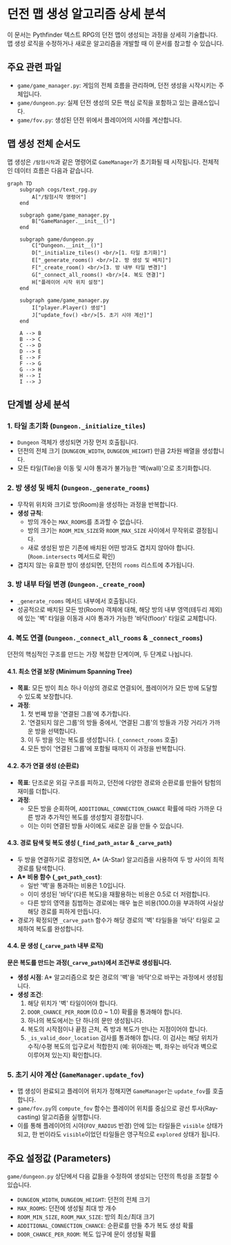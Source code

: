 # 던전 맵 생성 알고리즘 상세 분석

이 문서는 Pythfinder 텍스트 RPG의 던전 맵이 생성되는 과정을 상세히 기술합니다. 맵 생성 로직을 수정하거나 새로운 알고리즘을 개발할 때 이 문서를 참고할 수 있습니다.

## 주요 관련 파일

*   `game/game_manager.py`: 게임의 전체 흐름을 관리하며, 던전 생성을 시작시키는 주체입니다.
*   `game/dungeon.py`: 실제 던전 생성의 모든 핵심 로직을 포함하고 있는 클래스입니다.
*   `game/fov.py`: 생성된 던전 위에서 플레이어의 시야를 계산합니다.

## 맵 생성 전체 순서도

맵 생성은 `/탐험시작`과 같은 명령어로 `GameManager`가 초기화될 때 시작됩니다. 전체적인 데이터 흐름은 다음과 같습니다.

```mermaid
graph TD
    subgraph cogs/text_rpg.py
        A["/탐험시작 명령어"]
    end

    subgraph game/game_manager.py
        B["GameManager.__init__()"]
    end

    subgraph game/dungeon.py
        C["Dungeon.__init__()"]
        D["_initialize_tiles() <br/>[1. 타일 초기화]"]
        E["_generate_rooms() <br/>[2. 방 생성 및 배치]"]
        F["_create_room() <br/>[3. 방 내부 타일 변경]"]
        G["_connect_all_rooms() <br/>[4. 복도 연결]"]
        H["플레이어 시작 위치 설정"]
    end

    subgraph game/game_manager.py
        I["player.Player() 생성"]
        J["update_fov() <br/>[5. 초기 시야 계산]"]
    end
    
    A --> B
    B --> C
    C --> D
    D --> E
    E --> F
    F --> G
    G --> H
    H --> I
    I --> J
```

## 단계별 상세 분석

### 1. 타일 초기화 (`Dungeon._initialize_tiles`)

*   `Dungeon` 객체가 생성되면 가장 먼저 호출됩니다.
*   던전의 전체 크기 (`DUNGEON_WIDTH`, `DUNGEON_HEIGHT`) 만큼 2차원 배열을 생성합니다.
*   모든 타일(Tile)을 이동 및 시야 통과가 불가능한 '벽(wall)'으로 초기화합니다.

### 2. 방 생성 및 배치 (`Dungeon._generate_rooms`)

*   무작위 위치와 크기로 방(Room)을 생성하는 과정을 반복합니다.
*   **생성 규칙**:
    *   방의 개수는 `MAX_ROOMS`를 초과할 수 없습니다.
    *   방의 크기는 `ROOM_MIN_SIZE`와 `ROOM_MAX_SIZE` 사이에서 무작위로 결정됩니다.
    *   새로 생성된 방은 기존에 배치된 어떤 방과도 겹치지 않아야 합니다. (`Room.intersects` 메서드로 확인)
*   겹치지 않는 유효한 방이 생성되면, 던전의 `rooms` 리스트에 추가됩니다.

### 3. 방 내부 타일 변경 (`Dungeon._create_room`)

*   `_generate_rooms` 메서드 내부에서 호출됩니다.
*   성공적으로 배치된 모든 방(Room) 객체에 대해, 해당 방의 내부 영역(테두리 제외)에 있는 '벽' 타일을 이동과 시야 통과가 가능한 '바닥(floor)' 타일로 교체합니다.

### 4. 복도 연결 (`Dungeon._connect_all_rooms` & `_connect_rooms`)

던전의 핵심적인 구조를 만드는 가장 복잡한 단계이며, 두 단계로 나뉩니다.

#### 4.1. 최소 연결 보장 (Minimum Spanning Tree)

*   **목표**: 모든 방이 최소 하나 이상의 경로로 연결되어, 플레이어가 모든 방에 도달할 수 있도록 보장합니다.
*   **과정**:
    1.  첫 번째 방을 '연결된 그룹'에 추가합니다.
    2.  '연결되지 않은 그룹'의 방들 중에서, '연결된 그룹'의 방들과 가장 거리가 가까운 방을 선택합니다.
    3.  이 두 방을 잇는 복도를 생성합니다. (`_connect_rooms` 호출)
    4.  모든 방이 '연결된 그룹'에 포함될 때까지 이 과정을 반복합니다.

#### 4.2. 추가 연결 생성 (순환로)

*   **목표**: 단조로운 외길 구조를 피하고, 던전에 다양한 경로와 순환로를 만들어 탐험의 재미를 더합니다.
*   **과정**:
    *   모든 방을 순회하며, `ADDITIONAL_CONNECTION_CHANCE` 확률에 따라 가까운 다른 방과 추가적인 복도를 생성할지 결정합니다.
    *   이는 이미 연결된 방들 사이에도 새로운 길을 만들 수 있습니다.

#### 4.3. 경로 탐색 및 복도 생성 (`_find_path_astar` & `_carve_path`)

*   두 방을 연결하기로 결정되면, A* (A-Star) 알고리즘을 사용하여 두 방 사이의 최적 경로를 탐색합니다.
*   **A\* 비용 함수 (`_get_path_cost`)**:
    *   일반 '벽'을 통과하는 비용은 1.0입니다.
    *   이미 생성된 '바닥'(다른 복도)을 재활용하는 비용은 0.5로 더 저렴합니다.
    *   다른 방의 영역을 침범하는 경로에는 매우 높은 비용(100.0)을 부과하여 사실상 해당 경로를 피하게 만듭니다.
*   경로가 확정되면 `_carve_path` 함수가 해당 경로의 '벽' 타일들을 '바닥' 타일로 교체하여 복도를 완성합니다.

#### 4.4. 문 생성 (`_carve_path` 내부 로직)

**문은 복도를 만드는 과정(`_carve_path`)에서 조건부로 생성됩니다.**

*   **생성 시점**: A\* 알고리즘으로 찾은 경로의 '벽'을 '바닥'으로 바꾸는 과정에서 생성됩니다.
*   **생성 조건**:
    1.  해당 위치가 '벽' 타일이어야 합니다.
    2.  `DOOR_CHANCE_PER_ROOM` (0.0 ~ 1.0) 확률을 통과해야 합니다.
    3.  하나의 복도에서는 단 하나의 문만 생성됩니다.
    4.  복도의 시작점이나 끝점 근처, 즉 방과 복도가 만나는 지점이어야 합니다.
    5.  `_is_valid_door_location` 검사를 통과해야 합니다. 이 검사는 해당 위치가 수직/수평 복도의 입구로서 적합한지 (예: 위아래는 벽, 좌우는 바닥과 벽으로 이루어져 있는지) 확인합니다.

### 5. 초기 시야 계산 (`GameManager.update_fov`)

*   맵 생성이 완료되고 플레이어 위치가 정해지면 `GameManager`는 `update_fov`를 호출합니다.
*   `game/fov.py`의 `compute_fov` 함수는 플레이어 위치를 중심으로 광선 투사(Ray-casting) 알고리즘을 실행합니다.
*   이를 통해 플레이어의 시야(`FOV_RADIUS` 반경) 안에 있는 타일들은 `visible` 상태가 되고, 한 번이라도 `visible`이었던 타일들은 영구적으로 `explored` 상태가 됩니다.

## 주요 설정값 (Parameters)

`game/dungeon.py` 상단에서 다음 값들을 수정하여 생성되는 던전의 특성을 조절할 수 있습니다.

*   `DUNGEON_WIDTH`, `DUNGEON_HEIGHT`: 던전의 전체 크기
*   `MAX_ROOMS`: 던전에 생성될 최대 방 개수
*   `ROOM_MIN_SIZE`, `ROOM_MAX_SIZE`: 방의 최소/최대 크기
*   `ADDITIONAL_CONNECTION_CHANCE`: 순환로를 만들 추가 복도 생성 확률
*   `DOOR_CHANCE_PER_ROOM`: 복도 입구에 문이 생성될 확률 